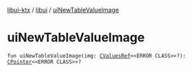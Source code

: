 [libui-ktx](../index.md) / [libui](index.md) / [uiNewTableValueImage](./ui-new-table-value-image.md)

# uiNewTableValueImage

`fun uiNewTableValueImage(img: `[`CValuesRef`](../kotlinx.cinterop/-c-values-ref/index.md)`<<ERROR CLASS>>?): `[`CPointer`](../kotlinx.cinterop/-c-pointer/index.md)`<<ERROR CLASS>>?`